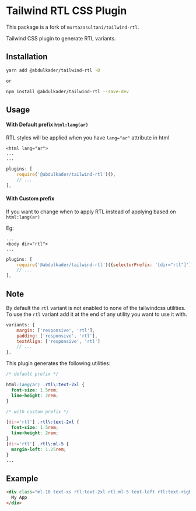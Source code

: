 # Tailwind RTL CSS Plugin

This package is a fork of `murtazasultani/tailwind-rtl`.

Tailwind CSS plugin to generate RTL variants.

## Installation

```bash
yarn add @abdulkader/tailwind-rtl -D

or

npm install @abdulkader/tailwind-rtl --save-dev
```

## Usage

#### With Default prefix `html:lang(ar)`

RTL styles will be applied when you have `lang="ar"` attribute in html
```
<html lang="ar">
...
...
```

```js
plugins: [
    require('@abdulkader/tailwind-rtl')(),
    // ...
],
```

#### With Custom prefix

If you want to change when to apply RTL instead of applying based on `html:lang(ar)`

Eg:
```
...
<body dir="rtl">
...
```

```js
plugins: [
    require('@abdulkader/tailwind-rtl')({selectorPrefix: '[dir="rtl"]'}),
    // ...
],
```


## Note
By default the `rtl` variant is not enabled to none of the tailwindcss utilities.
To use the `rtl` variant add it at the end of any utility you want to use it with.

```js
variants: {
    margin: ['responsive', 'rtl'],
    padding: ['responsive', 'rtl'],
    textAlign: ['responsive', 'rtl']
    // ...
},
```

This plugin generates the following utilities:

```css
/* default prefix */

html:lang(ar) .rtl\:text-2xl {
  font-size: 1.5rem;
  line-height: 2rem;
}

/* with custom prefix */

[dir='rtl'] .rtl\:text-2xl {
  font-size: 1.5rem;
  line-height: 2rem;
}
[dir='rtl'] .rtl\:ml-5 {
  margin-left: 1.25rem;
}
...
```

## Example

```html
<div class="ml-10 text-xs rtl:text-2xl rtl:ml-5 text-left rtl:text-right md:rtl:text-center">
  My App
</div>
```